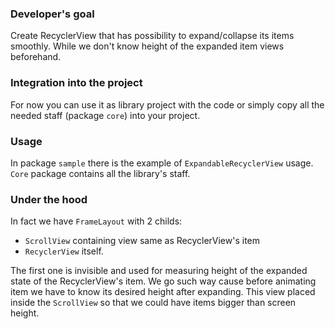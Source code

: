### Developer's goal
Create RecyclerView that has possibility to expand/collapse its items smoothly.
While we don't know height of the expanded item views beforehand.

### Integration into the project

For now you can use it as library project with the code or simply copy all the needed staff (package `core`) into your project.

### Usage

In package `sample` there is the example of `ExpandableRecyclerView` usage.
`Core` package contains all the library's staff.

### Under the hood

In fact we have `FrameLayout` with 2 childs:
 - `ScrollView` containing view same as RecyclerView's item
 - `RecyclerView` itself.

The first one is invisible and used for measuring height of the expanded state of the RecyclerView's item. 
We go such way cause before animating item we have to know its desired height after expanding.
This view placed inside the `ScrollView` so that we could have items bigger than screen height.

